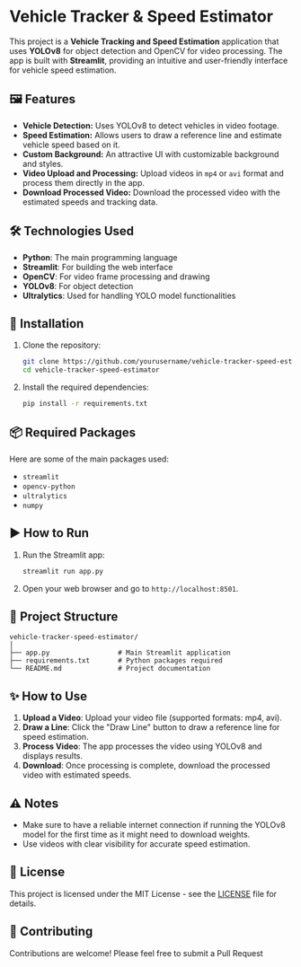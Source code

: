 # Vehicle Tracker & Speed Estimator

This project is a **Vehicle Tracking and Speed Estimation** application that uses **YOLOv8** for object detection and OpenCV for video processing. The app is built with **Streamlit**, providing an intuitive and user-friendly interface for vehicle speed estimation.

## 🖼️ Features
- **Vehicle Detection:** Uses YOLOv8 to detect vehicles in video footage.
- **Speed Estimation:** Allows users to draw a reference line and estimate vehicle speed based on it.
- **Custom Background:** An attractive UI with customizable background and styles.
- **Video Upload and Processing:** Upload videos in `mp4` or `avi` format and process them directly in the app.
- **Download Processed Video:** Download the processed video with the estimated speeds and tracking data.


## 🛠️ Technologies Used
- **Python**: The main programming language
- **Streamlit**: For building the web interface
- **OpenCV**: For video frame processing and drawing
- **YOLOv8**: For object detection
- **Ultralytics**: Used for handling YOLO model functionalities

## 🔧 Installation
1. Clone the repository:
   ```bash
   git clone https://github.com/yourusername/vehicle-tracker-speed-estimator.git
   cd vehicle-tracker-speed-estimator
   ```
2. Install the required dependencies:
   ```bash
   pip install -r requirements.txt
   ```

## 📦 Required Packages
Here are some of the main packages used:
- `streamlit`
- `opencv-python`
- `ultralytics`
- `numpy`

## ▶️ How to Run
1. Run the Streamlit app:
   ```bash
   streamlit run app.py
   ```
2. Open your web browser and go to `http://localhost:8501`.

## 📂 Project Structure
```
vehicle-tracker-speed-estimator/
│
├── app.py                 # Main Streamlit application
├── requirements.txt       # Python packages required
└── README.md              # Project documentation
```

## ✨ How to Use
1. **Upload a Video**: Upload your video file (supported formats: mp4, avi).
2. **Draw a Line**: Click the "Draw Line" button to draw a reference line for speed estimation.
3. **Process Video**: The app processes the video using YOLOv8 and displays results.
4. **Download**: Once processing is complete, download the processed video with estimated speeds.

## ⚠️ Notes
- Make sure to have a reliable internet connection if running the YOLOv8 model for the first time as it might need to download weights.
- Use videos with clear visibility for accurate speed estimation.

## 📜 License
This project is licensed under the MIT License - see the [LICENSE](LICENSE) file for details.

## 🤝 Contributing
Contributions are welcome! Please feel free to submit a Pull Request

